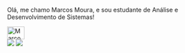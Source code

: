 Olá, me chamo Marcos Moura, e sou estudante de Análise e Desenvolvimento de Sistemas!

<img align="center" alt="Marcos-JS" height="30" width="40" src="https://cdn.jsdelivr.net/gh/devicons/devicon@latest/icons/javascript/javascript-plain.svg">

<div> 
  <a href="https://instagram.com/m_moura10" target="_blank"><img src="https://img.shields.io/badge/-Instagram-%23E4405F?style=for-the-badge&logo=instagram&logoColor=white" target="_blank"></a>
  <a href = "oliveira.marcosmoura@gmail.com"><img src="https://img.shields.io/badge/-Gmail-%23333?style=for-the-badge&logo=gmail&logoColor=white" target="_blank"></a>  
</div>
